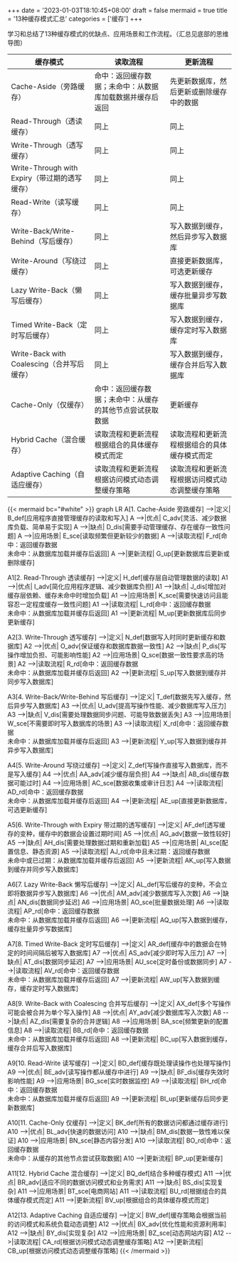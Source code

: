 +++
date = '2023-01-03T18:10:45+08:00'
draft = false
mermaid = true
title = '13种缓存模式汇总'
categories = ['缓存']
+++

学习和总结了13种缓存模式的优缺点、应用场景和工作流程。（汇总见底部的思维导图）

<!--more-->

| 缓存模式                                | 读取流程                         | 更新流程                    |
| ----------------------------------- | ---------------------------- | ----------------------- |
| Cache-Aside（旁路缓存）                   | 命中：返回缓存数据；未命中：从数据库加载数据并缓存后返回 | 先更新数据库，然后更新或删除缓存中的数据    |
| Read-Through（透读缓存）                  | 同上                           | 同上                      |
| Write-Through（透写缓存）                 | 同上                           | 同上                      |
| Write-Through with Expiry（带过期的透写缓存） | 同上                           | 同上                      |
| Read-Write（读写缓存）                    | 同上                           | 同上                      |
| Write-Back/Write-Behind（写后缓存）       | 同上                           | 写入数据到缓存，然后异步写入数据库       |
| Write-Around（写绕过缓存）                 | 同上                           | 直接更新数据库，可选更新缓存          |
| Lazy Write-Back（懒写后缓存）              | 同上                           | 写入数据到缓存，缓存批量异步写数据库      |
| Timed Write-Back（定时写后缓存）            | 同上                           | 写入数据到缓存，缓存定时写入数据库       |
| Write-Back with Coalescing（合并写后缓存）  | 同上                           | 写入数据到缓存，缓存合并后写入数据库      |
| Cache-Only（仅缓存）                     | 命中：返回缓存数据；未命中：从缓存的其他节点尝试获取数据 | 更新缓存                    |
| Hybrid Cache（混合缓存）                  | 读取流程和更新流程根据组合的具体缓存模式而定       | 读取流程和更新流程根据组合的具体缓存模式而定  |
| Adaptive Caching（自适应缓存）             | 读取流程和更新流程根据访问模式动态调整缓存策略      | 读取流程和更新流程根据访问模式动态调整缓存策略 |

{{< mermaid bc="#white" >}}
graph LR
A[1. Cache-Aside 旁路缓存] -->|定义| B_def[应用程序直接管理缓存的读取和写入]
A -->|优点| C_adv[灵活、减少数据库负载、简单易于实现]
A -->|缺点| D_dis[需要手动管理缓存、存在缓存一致性问题]
A -->|应用场景| E_sce[读取频繁但更新较少的数据]
A -->|读取流程| F_rd[命中：返回缓存数据<br>未命中：从数据库加载并缓存后返回]
A -->|更新流程| G_up[更新数据库后更新或删除缓存]

A1[2. Read-Through 透读缓存] -->|定义| H_def[缓存层自动管理数据的读取]
A1 -->|优点| I_adv[简化应用程序逻辑、减少数据库负担]
A1 -->|缺点| J_dis[增加对缓存层依赖、缓存未命中时增加负载]
A1 -->|应用场景| K_sce[需要快速访问且能容忍一定程度缓存一致性问题]
A1 -->|读取流程| L_rd[命中：返回缓存数据<br>未命中：从数据库加载并缓存后返回]
A1 -->|更新流程| M_up[更新数据库后同步更新缓存]

A2[3. Write-Through 透写缓存] -->|定义| N_def[数据写入时同时更新缓存和数据库]
A2 -->|优点| O_adv[保证缓存和数据库数据一致性]
A2 -->|缺点| P_dis[写操作增加负担、可能影响性能]
A2 -->|应用场景| Q_sce[数据一致性要求高的场景]
A2 -->|读取流程| R_rd[命中：返回缓存数据<br>未命中：从数据库加载并缓存后返回]
A2 -->|更新流程| S_up[写入数据到缓存并同步写入数据库]

A3[4. Write-Back/Write-Behind 写后缓存] -->|定义| T_def[数据先写入缓存，然后异步写入数据库]
A3 -->|优点| U_adv[提高写操作性能、减少数据库写入压力]
A3 -->|缺点| V_dis[需要处理数据同步问题、可能导致数据丢失]
A3 -->|应用场景| W_sce[不需要即时写入数据库的场景]
A3 -->|读取流程| X_rd[命中：返回缓存数据<br>未命中：从数据库加载并缓存后返回]
A3 -->|更新流程| Y_up[写入数据到缓存并异步写入数据库]

A4[5. Write-Around 写绕过缓存] -->|定义| Z_def[写操作直接写入数据库，而不是写入缓存]
A4 -->|优点| AA_adv[减少缓存层负担]
A4 -->|缺点| AB_dis[缓存数据可能过时]
A4 -->|应用场景| AC_sce[数据收集或审计日志]
A4 -->|读取流程| AD_rd[命中：返回缓存数据<br>未命中：从数据库加载并缓存后返回]
A4 -->|更新流程| AE_up[直接更新数据库，可选更新缓存]

A5[6. Write-Through with Expiry 带过期的透写缓存] -->|定义| AF_def[透写缓存的变种，缓存中的数据会设置过期时间]
A5 -->|优点| AG_adv[数据一致性较好]
A5 -->|缺点| AH_dis[需要处理数据过期和重新加载]
A5 -->|应用场景| AI_sce[配置信息、静态资源]
A5 -->|读取流程| AJ_rd[命中且未过期：返回缓存数据<br>未命中或已过期：从数据库加载并缓存后返回]
A5 -->|更新流程| AK_up[写入数据到缓存并同步写入数据库]

A6[7. Lazy Write-Back 懒写后缓存] -->|定义| AL_def[写后缓存的变种，不会立即将数据异步写入数据库]
A6 -->|优点| AM_adv[减少数据库写入次数]
A6 -->|缺点| AN_dis[数据同步延迟]
A6 -->|应用场景| AO_sce[批量数据处理]
A6 -->|读取流程| AP_rd[命中：返回缓存数据<br>未命中：从数据库加载并缓存后返回]
A6 -->|更新流程| AQ_up[写入数据到缓存，缓存批量异步写数据库]

A7[8. Timed Write-Back 定时写后缓存] -->|定义| AR_def[缓存中的数据会在特定的时间间隔后被写入数据库]
A7 -->|优点| AS_adv[减少即时写入压力]
A7 -->|缺点| AT_dis[数据同步延迟]
A7 -->|应用场景| AU_sce[定时备份或数据同步]
A7 -->|读取流程| AV_rd[命中：返回缓存数据<br>未命中：从数据库加载并缓存后返回]
A7 -->|更新流程| AW_up[写入数据到缓存，缓存定时写入数据库]

A8[9. Write-Back with Coalescing 合并写后缓存] -->|定义| AX_def[多个写操作可能会被合并为单个写入操作]
A8 -->|优点| AY_adv[减少数据库写入次数]
A8 -->|缺点| AZ_dis[需要复杂的合并逻辑]
A8 -->|应用场景| BA_sce[频繁更新的配置信息]
A8 -->|读取流程| BB_rd[命中：返回缓存数据<br>未命中：从数据库加载并缓存后返回]
A8 -->|更新流程| BC_up[写入数据到缓存，缓存合并后写入数据库]

A9[10. Read-Write 读写缓存] -->|定义| BD_def[缓存既处理读操作也处理写操作]
A9 -->|优点| BE_adv[读写操作都从缓存中进行]
A9 -->|缺点| BF_dis[缓存失效时影响性能]
A9 -->|应用场景| BG_sce[实时数据监控]
A9 -->|读取流程| BH_rd[命中：返回缓存数据<br>未命中：从数据库加载并缓存后返回]
A9 -->|更新流程| BI_up[更新缓存后同步更新数据库]

A10[11. Cache-Only 仅缓存] -->|定义| BK_def[所有的数据访问都通过缓存进行]
A10 -->|优点| BL_adv[快速的数据访问]
A10 -->|缺点| BM_dis[数据一致性难以保证]
A10 -->|应用场景| BN_sce[静态内容分发]
A10 -->|读取流程| BO_rd[命中：返回缓存数据<br>未命中：从缓存的其他节点尝试获取数据]
A10 -->|更新流程| BP_up[更新缓存]

A11[12. Hybrid Cache 混合缓存] -->|定义| BQ_def[结合多种缓存模式]
A11 -->|优点| BR_adv[适应不同的数据访问模式和业务需求]
A11 -->|缺点| BS_dis[实现复杂]
A11 -->|应用场景| BT_sce[电商网站]
A11 -->|读取流程| BU_rd[根据组合的具体缓存模式而定]
A11 -->|更新流程| BV_up[根据组合的具体缓存模式而定]

A12[13. Adaptive Caching 自适应缓存] -->|定义| BW_def[缓存策略会根据当前的访问模式和系统负载动态调整]
A12 -->|优点| BX_adv[优化性能和资源利用率]
A12 -->|缺点| BY_dis[实现复杂]
A12 -->|应用场景| BZ_sce[动态网站内容]
A12 -->|读取流程| CA_rd[根据访问模式动态调整缓存策略]
A12 -->|更新流程| CB_up[根据访问模式动态调整缓存策略]
{{< /mermaid >}}